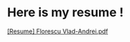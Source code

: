 # Here is my resume ! 

[[Resume] Florescu Vlad-Andrei.pdf](https://github.com/florescuv/resume/files/12728613/Resume.Florescu.Vlad-Andrei.pdf)
